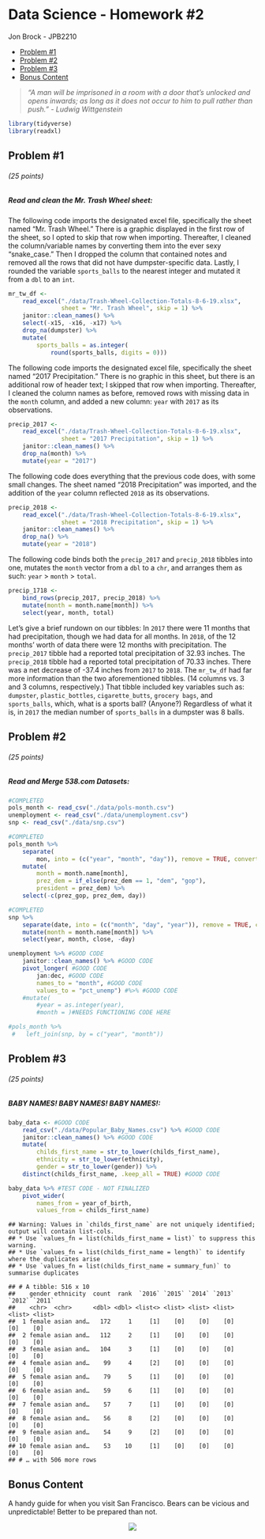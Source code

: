 Data Science - Homework \#2
================
Jon Brock - JPB2210

  - [Problem \#1](#problem-1)
  - [Problem \#2](#problem-2)
  - [Problem \#3](#problem-3)
  - [Bonus Content](#bonus-content)

> *“A man will be imprisoned in a room with a door that’s unlocked and
> opens inwards; as long as it does not occur to him to pull rather than
> push.” - Ludwig Wittgenstein*

``` r
library(tidyverse)
library(readxl)
```

## Problem \#1

###### (*25 points*)

##### *Read and clean the Mr. Trash Wheel sheet:*

The following code imports the designated excel file, specifically the
sheet named “Mr. Trash Wheel.” There is a graphic displayed in the first
row of the sheet, so I opted to skip that row when importing.
Thereafter, I cleaned the column/variable names by converting them into
the ever sexy “snake\_case.” Then I dropped the column that contained
notes and removed all the rows that did not have dumpster-specific data.
Lastly, I rounded the variable `sports_balls` to the nearest integer and
mutated it from a `dbl` to an `int`.

``` r
mr_tw_df <-
    read_excel("./data/Trash-Wheel-Collection-Totals-8-6-19.xlsx", 
               sheet = "Mr. Trash Wheel", skip = 1) %>% 
    janitor::clean_names() %>% 
    select(-x15, -x16, -x17) %>% 
    drop_na(dumpster) %>% 
    mutate(
        sports_balls = as.integer(
            round(sports_balls, digits = 0)))
```

The following code imports the designated excel file, specifically the
sheet named “2017 Precipitation.” There is no graphic in this sheet, but
there is an additional row of header text; I skipped that row when
importing. Thereafter, I cleaned the column names as before, removed
rows with missing data in the `month` column, and added a new column:
`year` with `2017` as its observations.

``` r
precip_2017 <-
    read_excel("./data/Trash-Wheel-Collection-Totals-8-6-19.xlsx", 
               sheet = "2017 Precipitation", skip = 1) %>%
    janitor::clean_names() %>% 
    drop_na(month) %>% 
    mutate(year = "2017")
```

The following code does everything that the previous code does, with
some small changes. The sheet named “2018 Precipitation” was imported,
and the addition of the `year` column reflected `2018` as its
observations.

``` r
precip_2018 <-
    read_excel("./data/Trash-Wheel-Collection-Totals-8-6-19.xlsx", 
               sheet = "2018 Precipitation", skip = 1) %>%
    janitor::clean_names() %>% 
    drop_na() %>% 
    mutate(year = "2018")
```

The following code binds both the `precip_2017` and `precip_2018`
tibbles into one, mutates the `month` vector from a `dbl` to a `chr`,
and arranges them as such: `year` \> `month` \> `total`.

``` r
precip_1718 <-
    bind_rows(precip_2017, precip_2018) %>% 
    mutate(month = month.name[month]) %>% 
    select(year, month, total)
```

Let’s give a brief rundown on our tibbles: In `2017` there were 11
months that had precipitation, though we had data for all months. In
`2018`, of the 12 months’ worth of data there were 12 months with
precipitation. The `precip_2017` tibble had a reported total
precipitation of 32.93 inches. The `precip_2018` tibble had a reported
total precipitation of 70.33 inches. There was a net decrease of -37.4
inches from `2017` to `2018`. The `mr_tw_df` had far more information
than the two aforementioned tibbles. (14 columns vs. 3 and 3 columns,
respectively.) That tibble included key variables such as: `dumpster`,
`plastic_bottles`, `cigarette_butts`, `grocery bags`, and
`sports_balls`, which, what is a sports ball? (Anyone?) Regardless of
what it is, in `2017` the median number of `sports_balls` in a dumpster
was 8 balls.

## Problem \#2

###### (*25 points*)

##### *Read and Merge 538.com Datasets:*

``` r
#COMPLETED
pols_month <- read_csv("./data/pols-month.csv")
unemployment <- read_csv("./data/unemployment.csv")
snp <- read_csv("./data/snp.csv")
```

``` r
#COMPLETED
pols_month %>%
    separate(
        mon, into = (c("year", "month", "day")), remove = TRUE, convert = TRUE) %>%
    mutate(
        month = month.name[month],
        prez_dem = if_else(prez_dem == 1, "dem", "gop"),
        president = prez_dem) %>%
    select(-c(prez_gop, prez_dem, day))
```

``` r
#COMPLETED
snp %>%
    separate(date, into = (c("month", "day", "year")), remove = TRUE, convert = TRUE) %>%
    mutate(month = month.name[month]) %>%
    select(year, month, close, -day)
```

``` r
unemployment %>% #GOOD CODE
    janitor::clean_names() %>% #GOOD CODE
    pivot_longer( #GOOD CODE
        jan:dec, #GOOD CODE
        names_to = "month", #GOOD CODE
        values_to = "pct_unemp") #%>% #GOOD CODE
    #mutate(
        #year = as.integer(year),
        #month = )#NEEDS FUNCTIONING CODE HERE
```

``` r
#pols_month %>% 
 #   left_join(snp, by = c("year", "month"))
```

## Problem \#3

###### (*25 points*)

##### *BABY NAMES\! BABY NAMES\! BABY NAMES\!:*

``` r
baby_data <- #GOOD CODE
    read_csv("./data/Popular_Baby_Names.csv") %>% #GOOD CODE
    janitor::clean_names() %>% #GOOD CODE
    mutate(
        childs_first_name = str_to_lower(childs_first_name),
        ethnicity = str_to_lower(ethnicity),
        gender = str_to_lower(gender)) %>% 
    distinct(childs_first_name, .keep_all = TRUE) #GOOD CODE
```

``` r
baby_data %>% #TEST CODE - NOT FINALIZED
    pivot_wider(
        names_from = year_of_birth,
        values_from = childs_first_name)
```

    ## Warning: Values in `childs_first_name` are not uniquely identified; output will contain list-cols.
    ## * Use `values_fn = list(childs_first_name = list)` to suppress this warning.
    ## * Use `values_fn = list(childs_first_name = length)` to identify where the duplicates arise
    ## * Use `values_fn = list(childs_first_name = summary_fun)` to summarise duplicates

    ## # A tibble: 516 x 10
    ##    gender ethnicity  count  rank  `2016` `2015` `2014` `2013` `2012` `2011`
    ##    <chr>  <chr>      <dbl> <dbl> <list<> <list> <list> <list> <list> <list>
    ##  1 female asian and…   172     1     [1]    [0]    [0]    [0]    [0]    [0]
    ##  2 female asian and…   112     2     [1]    [0]    [0]    [0]    [0]    [0]
    ##  3 female asian and…   104     3     [1]    [0]    [0]    [0]    [0]    [0]
    ##  4 female asian and…    99     4     [2]    [0]    [0]    [0]    [0]    [0]
    ##  5 female asian and…    79     5     [1]    [0]    [0]    [0]    [0]    [0]
    ##  6 female asian and…    59     6     [1]    [0]    [0]    [0]    [0]    [0]
    ##  7 female asian and…    57     7     [1]    [0]    [0]    [0]    [0]    [0]
    ##  8 female asian and…    56     8     [2]    [0]    [0]    [0]    [0]    [0]
    ##  9 female asian and…    54     9     [2]    [0]    [0]    [0]    [0]    [0]
    ## 10 female asian and…    53    10     [1]    [0]    [0]    [0]    [0]    [0]
    ## # … with 506 more rows

## Bonus Content

A handy guide for when you visit San Francisco. Bears can be vicious and
unpredictable\! Better to be prepared than not.

<center>

![](bear_field_guide.jpg)

</center>
